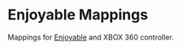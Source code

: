 # Enjoyable Mappings

Mappings for [Enjoyable](https://yukkurigames.com/enjoyable/) and XBOX 360 controller.
